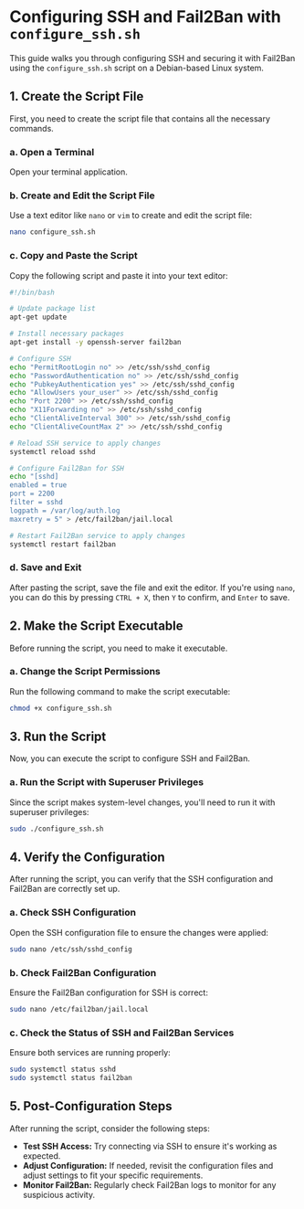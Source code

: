 # Configuring SSH and Fail2Ban with `configure_ssh.sh`

This guide walks you through configuring SSH and securing it with Fail2Ban using the `configure_ssh.sh` script on a Debian-based Linux system.

## 1. Create the Script File

First, you need to create the script file that contains all the necessary commands.

### a. Open a Terminal

Open your terminal application.

### b. Create and Edit the Script File

Use a text editor like `nano` or `vim` to create and edit the script file:

```bash
nano configure_ssh.sh
```

### c. Copy and Paste the Script

Copy the following script and paste it into your text editor:

```bash
#!/bin/bash

# Update package list
apt-get update

# Install necessary packages
apt-get install -y openssh-server fail2ban

# Configure SSH
echo "PermitRootLogin no" >> /etc/ssh/sshd_config
echo "PasswordAuthentication no" >> /etc/ssh/sshd_config
echo "PubkeyAuthentication yes" >> /etc/ssh/sshd_config
echo "AllowUsers your_user" >> /etc/ssh/sshd_config
echo "Port 2200" >> /etc/ssh/sshd_config
echo "X11Forwarding no" >> /etc/ssh/sshd_config
echo "ClientAliveInterval 300" >> /etc/ssh/sshd_config
echo "ClientAliveCountMax 2" >> /etc/ssh/sshd_config

# Reload SSH service to apply changes
systemctl reload sshd

# Configure Fail2Ban for SSH
echo "[sshd]
enabled = true
port = 2200
filter = sshd
logpath = /var/log/auth.log
maxretry = 5" > /etc/fail2ban/jail.local

# Restart Fail2Ban service to apply changes
systemctl restart fail2ban
```

### d. Save and Exit

After pasting the script, save the file and exit the editor. If you're using `nano`, you can do this by pressing `CTRL + X`, then `Y` to confirm, and `Enter` to save.

## 2. Make the Script Executable

Before running the script, you need to make it executable.

### a. Change the Script Permissions

Run the following command to make the script executable:

```bash
chmod +x configure_ssh.sh
```

## 3. Run the Script

Now, you can execute the script to configure SSH and Fail2Ban.

### a. Run the Script with Superuser Privileges

Since the script makes system-level changes, you'll need to run it with superuser privileges:

```bash
sudo ./configure_ssh.sh
```

## 4. Verify the Configuration

After running the script, you can verify that the SSH configuration and Fail2Ban are correctly set up.

### a. Check SSH Configuration

Open the SSH configuration file to ensure the changes were applied:

```bash
sudo nano /etc/ssh/sshd_config
```

### b. Check Fail2Ban Configuration

Ensure the Fail2Ban configuration for SSH is correct:

```bash
sudo nano /etc/fail2ban/jail.local
```

### c. Check the Status of SSH and Fail2Ban Services

Ensure both services are running properly:

```bash
sudo systemctl status sshd
sudo systemctl status fail2ban
```

## 5. Post-Configuration Steps

After running the script, consider the following steps:

- **Test SSH Access:** Try connecting via SSH to ensure it's working as expected.
- **Adjust Configuration:** If needed, revisit the configuration files and adjust settings to fit your specific requirements.
- **Monitor Fail2Ban:** Regularly check Fail2Ban logs to monitor for any suspicious activity.

